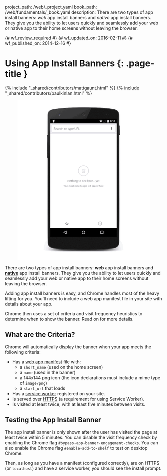 project_path: /web/_project.yaml
book_path: /web/fundamentals/_book.yaml
description: There are two types of app install banners: <i>web</i> app install banners and <i>native</i> app install banners. They give you the ability to let users quickly and seamlessly add your web or native app to their home screens without leaving the browser.

{# wf_review_required #}
{# wf_updated_on: 2016-02-11 #}
{# wf_published_on: 2014-12-16 #}

# Using App Install Banners {: .page-title }

{% include "_shared/contributors/mattgaunt.html" %}
{% include "_shared/contributors/paulkinlan.html" %}


<div class="attempt-right">
  <figure>
    <img src="images/add-to-home-screen.gif" alt="Web app install banner">
  </figure>
</div>

There are two types of app install banners: **web** app install banners and
[**native**](native-app-install) app install banners. They give you the ability 
to let users quickly and seamlessly add your web or native app to their 
home screens without leaving the browser.

Adding app install banners is easy, and Chrome handles most of the heavy 
lifting for you. You'll need to include a web app manifest file in your site
with details about your app.

Chrome then uses a set of criteria and visit frequency heuristics to determine
when to show the banner. Read on for more details.

## What are the Criteria?

Chrome will automatically display the banner when your app meets the following
criteria:

* Has a [web app manifest](../web-app-manifest/) file with:
    - a `short_name` (used on the home screen)
    - a `name` (used in the banner)
    - a 144x144 png icon (the icon declarations must include a mime type of `image/png`)
    - a `start_url` that loads
* Has a [service worker](/web/fundamentals/primers/service-worker/)
  registered on your site.
* Is served over [HTTPS](/web/fundamentals/security/encrypt-in-transit/)
  (a requirement for using Service Worker).
* Is visited at least twice, with at least five minutes between visits.

## Testing the App Install Banner

The app install banner is only shown after the user has visited the page at least
twice within 5 minutes. You can disable the visit frequency check by enabling
the Chrome flag `#bypass-app-banner-engagement-checks`. You can also enable the
Chrome flag `#enable-add-to-shelf` to test on desktop Chrome.

Then, as long as you have a manifest (configured correctly), are on HTTPS (or `localhost`)
and have a service worker, you should see the install prompt.
